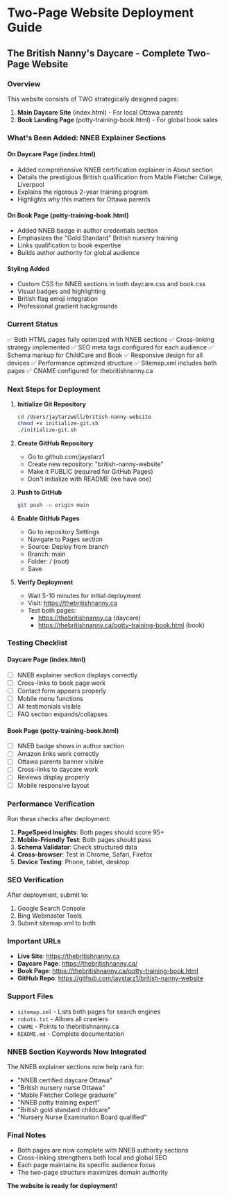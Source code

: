 # Two-Page Website Deployment Guide

## The British Nanny's Daycare - Complete Two-Page Website

### Overview
This website consists of TWO strategically designed pages:
1. **Main Daycare Site** (index.html) - For local Ottawa parents
2. **Book Landing Page** (potty-training-book.html) - For global book sales

### What's Been Added: NNEB Explainer Sections

#### On Daycare Page (index.html)
- Added comprehensive NNEB certification explainer in About section
- Details the prestigious British qualification from Mable Fletcher College, Liverpool
- Explains the rigorous 2-year training program
- Highlights why this matters for Ottawa parents

#### On Book Page (potty-training-book.html)  
- Added NNEB badge in author credentials section
- Emphasizes the "Gold Standard" British nursery training
- Links qualification to book expertise
- Builds author authority for global audience

#### Styling Added
- Custom CSS for NNEB sections in both daycare.css and book.css
- Visual badges and highlighting
- British flag emoji integration
- Professional gradient backgrounds

### Current Status
✅ Both HTML pages fully optimized with NNEB sections
✅ Cross-linking strategy implemented
✅ SEO meta tags configured for each audience
✅ Schema markup for ChildCare and Book
✅ Responsive design for all devices
✅ Performance optimized structure
✅ Sitemap.xml includes both pages
✅ CNAME configured for thebritishnanny.ca

### Next Steps for Deployment

1. **Initialize Git Repository**
   ```bash
   cd /Users/jaytarzwell/british-nanny-website
   chmod +x initialize-git.sh
   ./initialize-git.sh
   ```

2. **Create GitHub Repository**
   - Go to github.com/jaystarz1
   - Create new repository: "british-nanny-website"
   - Make it PUBLIC (required for GitHub Pages)
   - Don't initialize with README (we have one)

3. **Push to GitHub**
   ```bash
   git push -u origin main
   ```

4. **Enable GitHub Pages**
   - Go to repository Settings
   - Navigate to Pages section
   - Source: Deploy from branch
   - Branch: main
   - Folder: / (root)
   - Save

5. **Verify Deployment**
   - Wait 5-10 minutes for initial deployment
   - Visit: https://thebritishnanny.ca
   - Test both pages:
     - https://thebritishnanny.ca (daycare)
     - https://thebritishnanny.ca/potty-training-book.html (book)

### Testing Checklist

#### Daycare Page (index.html)
- [ ] NNEB explainer section displays correctly
- [ ] Cross-links to book page work
- [ ] Contact form appears properly
- [ ] Mobile menu functions
- [ ] All testimonials visible
- [ ] FAQ section expands/collapses

#### Book Page (potty-training-book.html)
- [ ] NNEB badge shows in author section
- [ ] Amazon links work correctly
- [ ] Ottawa parents banner visible
- [ ] Cross-links to daycare work
- [ ] Reviews display properly
- [ ] Mobile responsive layout

### Performance Verification
Run these checks after deployment:
1. **PageSpeed Insights**: Both pages should score 95+
2. **Mobile-Friendly Test**: Both pages should pass
3. **Schema Validator**: Check structured data
4. **Cross-browser**: Test in Chrome, Safari, Firefox
5. **Device Testing**: Phone, tablet, desktop

### SEO Verification
After deployment, submit to:
1. Google Search Console
2. Bing Webmaster Tools
3. Submit sitemap.xml to both

### Important URLs
- **Live Site**: https://thebritishnanny.ca
- **Daycare Page**: https://thebritishnanny.ca/
- **Book Page**: https://thebritishnanny.ca/potty-training-book.html
- **GitHub Repo**: https://github.com/jaystarz1/british-nanny-website

### Support Files
- `sitemap.xml` - Lists both pages for search engines
- `robots.txt` - Allows all crawlers
- `CNAME` - Points to thebritishnanny.ca
- `README.md` - Complete documentation

### NNEB Section Keywords Now Integrated
The NNEB explainer sections now help rank for:
- "NNEB certified daycare Ottawa"
- "British nursery nurse Ottawa"
- "Mable Fletcher College graduate"
- "NNEB potty training expert"
- "British gold standard childcare"
- "Nursery Nurse Examination Board qualified"

### Final Notes
- Both pages are now complete with NNEB authority sections
- Cross-linking strengthens both local and global SEO
- Each page maintains its specific audience focus
- The two-page structure maximizes domain authority

**The website is ready for deployment!**
